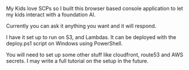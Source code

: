 My Kids love SCPs so I built this browser based console application to let my kids interact with a foundation AI.

Currently you can ask it anything you want and it will respond.

I have it set up to run on S3, and Lambdas. It can be deployed with the deploy.ps1 script on Windows using PowerShell.

You will need to set up some other stuff like cloudfront, route53 and AWS secrets. I may write a full tutorial on the setup in the future.
